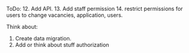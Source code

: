 ToDo:
12. Add API.
13. Add staff permission
14. restrict permissions for users to change vacancies, application, users.

Think about:
1. Create data migration.
2. Add or think about stuff authorization
